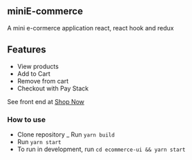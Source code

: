 ## miniE-commerce
A mini e-cormerce application react, react hook and redux

## Features
- View products
- Add to Cart
- Remove from cart
- Checkout with Pay Stack

See front end at [Shop Now](https://mini-ecommerce.herokuapp.com/)

### How to use
- Clone repository
_ Run ```yarn build```
- Run ```yarn start```
- To run in development, run ```cd ecommerce-ui && yarn start```
